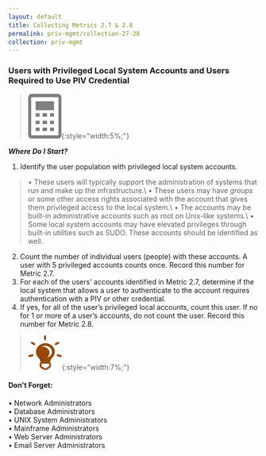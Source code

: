 ```yaml
---
layout: default
title: Collecting Metrics 2.7 & 2.8
permalink: priv-mgmt/collection-27-28
collection: priv-mgmt
---
```

### Users with Privileged Local System Accounts and Users Required to Use PIV Credential
>![Calculator logo](../img/calc.png){:style="width:5%;"}

**_Where Do I Start?_**

1. Identify the user population with privileged local system accounts.
> •  These users will typically support the administration of systems that run and make up the infrastructure.\\
•  These users may have *groups* or some other access rights associated with the account that gives them privileged access to the local system.\\
•  The accounts may be built-in administrative accounts such as root on Unix-like systems.\\
•  Some local system accounts may have elevated privileges through built-in utilities such as SUDO. These accounts should be identified as well.
2. Count the number of individual users (people) with these accounts. A user with 5 privileged accounts counts once. Record this number for Metric 2.7.
3. For each of the users’ accounts identified in Metric 2.7, determine if the local system that allows a user to authenticate to the account requires authentication with a PIV or other credential.
4. If yes, for all of the user’s privileged local accounts, count this user. If no for 1 or more of a user’s accounts, do not count the user. Record this number for Metric 2.8.

>![Light bulb logo](../img/ahabrn.png){:style="width:7%;"}
<div class="usa-alert usa-alert-info">
  <div class="usa-alert-body">
    <p class="usa-alert-text"><H4>Don't Forget:</H4>
    •  Network Administrators
    <br>•  Database Administrators
    <br>•  UNIX System Administrators
    <br>•  Mainframe Administrators
    <br>•  Web Server Administrators
    <br>•  Email Server Administrators
    </p>
</div>
</div>
